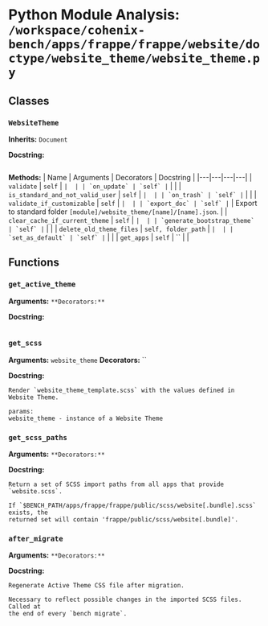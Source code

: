# Python Module Analysis: `/workspace/cohenix-bench/apps/frappe/frappe/website/doctype/website_theme/website_theme.py`

## Classes

### `WebsiteTheme`
**Inherits:** `Document`


**Docstring:**
```

```

**Methods:**
| Name | Arguments | Decorators | Docstring |
|---|---|---|---|
| `validate` | `self` | `` |  |
| `on_update` | `self` | `` |  |
| `is_standard_and_not_valid_user` | `self` | `` |  |
| `on_trash` | `self` | `` |  |
| `validate_if_customizable` | `self` | `` |  |
| `export_doc` | `self` | `` | Export to standard folder `[module]/website_theme/[name]/[name].json`. |
| `clear_cache_if_current_theme` | `self` | `` |  |
| `generate_bootstrap_theme` | `self` | `` |  |
| `delete_old_theme_files` | `self, folder_path` | `` |  |
| `set_as_default` | `self` | `` |  |
| `get_apps` | `self` | `` |  |





## Functions

### `get_active_theme`
**Arguments:** ``
**Decorators:** ``

**Docstring:**
```

```
### `get_scss`
**Arguments:** `website_theme`
**Decorators:** ``

**Docstring:**
```
Render `website_theme_template.scss` with the values defined in Website Theme.

params:
website_theme - instance of a Website Theme
```
### `get_scss_paths`
**Arguments:** ``
**Decorators:** ``

**Docstring:**
```
Return a set of SCSS import paths from all apps that provide `website.scss`.

If `$BENCH_PATH/apps/frappe/frappe/public/scss/website[.bundle].scss` exists, the
returned set will contain 'frappe/public/scss/website[.bundle]'.
```
### `after_migrate`
**Arguments:** ``
**Decorators:** ``

**Docstring:**
```
Regenerate Active Theme CSS file after migration.

Necessary to reflect possible changes in the imported SCSS files. Called at
the end of every `bench migrate`.
```

